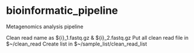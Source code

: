 # bioinformatic_pipeline
Metagenomics analysis pipeline

Clean read name as ${i}_1.fastq.gz & ${i}_2.fastq.gz
Put all clean read file in $~/clean_read
Create list in $~/sample_list/clean_read_list
